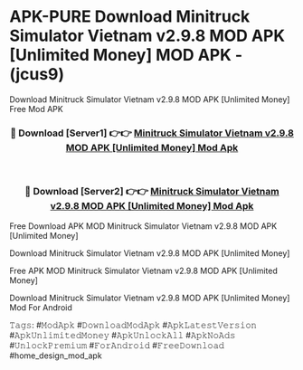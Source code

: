 # APK-PURE Download Minitruck Simulator Vietnam v2.9.8 MOD APK [Unlimited Money] MOD APK - (jcus9)
Download Minitruck Simulator Vietnam v2.9.8 MOD APK [Unlimited Money] Free Mod APK

<div align="center">
<h3>🔴 Download [Server1] 👉👉 <a href="https://apk-comot.site?title=Minitruck_Simulator_Vietnam_v2.9.8_MOD_APK_[Unlimited_Money]">Minitruck Simulator Vietnam v2.9.8 MOD APK [Unlimited Money] Mod Apk</a></h3><br>

<h3>🔴 Download [Server2] 👉👉 <a href="https://apk-comot.site?title=Minitruck_Simulator_Vietnam_v2.9.8_MOD_APK_[Unlimited_Money]">Minitruck Simulator Vietnam v2.9.8 MOD APK [Unlimited Money] Mod Apk</a></h3>
</div>


Free Download APK MOD Minitruck Simulator Vietnam v2.9.8 MOD APK [Unlimited Money]

Download Minitruck Simulator Vietnam v2.9.8 MOD APK [Unlimited Money] 

Free APK MOD Minitruck Simulator Vietnam v2.9.8 MOD APK [Unlimited Money] 

Download Minitruck Simulator Vietnam v2.9.8 MOD APK [Unlimited Money] Mod For Android

𝚃𝚊𝚐𝚜: #𝙼𝚘𝚍𝙰𝚙𝚔 #𝙳𝚘𝚠𝚗𝚕𝚘𝚊𝚍𝙼𝚘𝚍𝙰𝚙𝚔 #𝙰𝚙𝚔𝙻𝚊𝚝𝚎𝚜𝚝𝚅𝚎𝚛𝚜𝚒𝚘𝚗 #𝙰𝚙𝚔𝚄𝚗𝚕𝚒𝚖𝚒𝚝𝚎𝚍𝙼𝚘𝚗𝚎𝚢 #𝙰𝚙𝚔𝚄𝚗𝚕𝚘𝚌𝚔𝙰𝚕𝚕 #𝙰𝚙𝚔𝙽𝚘𝙰𝚍𝚜 #𝚄𝚗𝚕𝚘𝚌𝚔𝙿𝚛𝚎𝚖𝚒𝚞𝚖 #𝙵𝚘𝚛𝙰𝚗𝚍𝚛𝚘𝚒𝚍 #𝙵𝚛𝚎𝚎𝙳𝚘𝚠𝚗𝚕𝚘𝚊𝚍 #home_design_mod_apk